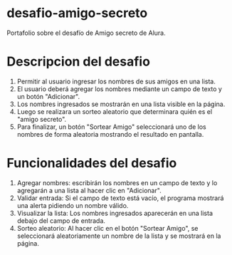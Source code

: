 # desafio-amigo-secreto
Portafolio sobre el desafío de Amigo secreto de Alura.

# Descripcion del desafio
1. Permitir al usuario ingresar los nombres de sus amigos en una lista.
2. El usuario deberá agregar los nombres mediante un campo de texto y un botón "Adicionar".
3. Los nombres ingresados se mostrarán en una lista visible en la página.
4. Luego se realizara un sorteo aleatorio que determinara quién es el "amigo secreto".
5. Para finalizar, un botón "Sortear Amigo" seleccionará uno de los nombres de forma aleatoria mostrando el resultado en pantalla.

# Funcionalidades del desafio
1. Agregar nombres: escribirán los nombres en un campo de texto y lo agregarán a una lista al hacer clic en "Adicionar".
2. Validar entrada: Si el campo de texto está vacío, el programa mostrará una alerta pidiendo un nombre válido.
3. Visualizar la lista: Los nombres ingresados aparecerán en una lista debajo del campo de entrada.
4. Sorteo aleatorio: Al hacer clic en el botón "Sortear Amigo", se seleccionará aleatoriamente un nombre de la lista y se mostrará en la página.
